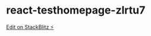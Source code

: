 # react-testhomepage-zlrtu7

[Edit on StackBlitz ⚡️](https://stackblitz.com/edit/react-testhomepage-zlrtu7)
